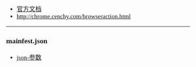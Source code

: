 <span  style="font-family: Simsun,serif; font-size: 17px; ">

- [官方文档](https://developer.chrome.com/docs/extensions/reference/)
- http://chrome.cenchy.com/browseraction.html

---

### mainfest.json

- [json-参数](https://developer.chrome.com/docs/extensions/mv3/manifest/)

</span>